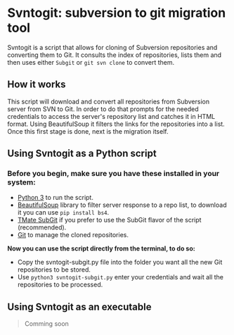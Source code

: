 # Svntogit: subversion to git migration tool

Svntogit is a script that allows for cloning of Subversion repositories and converting them to Git. 
It consults the index of repositories, lists them and then uses either `Subgit` or `git svn clone`  to convert them.

##  How it works
This script will download and convert all repositories from Subversion server from SVN to Git. In order to do that prompts for the needed credentials to access the server's repository list and catches it in HTML format. Using BeautifulSoup it filters the links for the repositories into a list.
Once this first stage is done, next is the migration itself.  

## Using Svntogit as a Python script

### Before you begin, make sure you have these installed in your system:
 * [Python 3](https://www.python.org/downloads/) to run the script.
 * [BeautifulSoup](https://pypi.org/project/beautifulsoup4/) library to filter server response to a repo list, to download it you can use `pip install bs4`.
 * [TMate SubGit](https://subgit.com/download) if you prefer to use the SubGit flavor of the script (recommended).
 * [Git](https://git-scm.com/downloads) to manage the cloned repositories.


**Now you can use the script directly from the terminal, to do so:**
 * Copy the svntogit-subgit.py file into the folder you want all the new Git repositories to be stored.
 * Use `python3 svntogit-subgit.py` enter your credentials and wait all the repositories to be processed.
 
 ## Using Svntogit as an executable
> Comming soon

